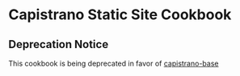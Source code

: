 # Capistrano Static Site Cookbook

## Deprecation Notice

This cookbook is being deprecated in favor of [capistrano-base](https://github.com/adamkrone/chef-capistrano-base)
